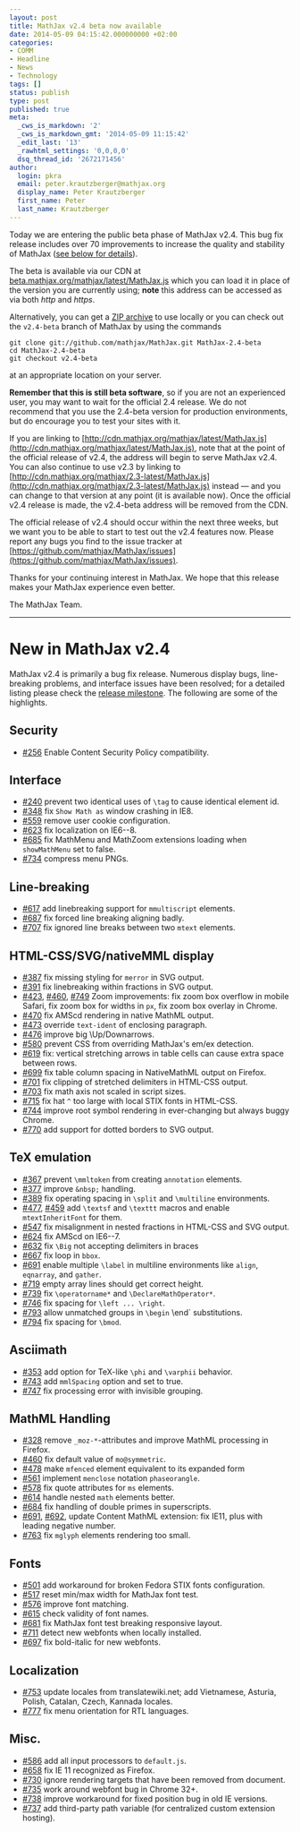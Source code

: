 ```yaml
---
layout: post
title: MathJax v2.4 beta now available
date: 2014-05-09 04:15:42.000000000 +02:00
categories:
- COMM
- Headline
- News
- Technology
tags: []
status: publish
type: post
published: true
meta:
  _cws_is_markdown: '2'
  _cws_is_markdown_gmt: '2014-05-09 11:15:42'
  _edit_last: '13'
  _rawhtml_settings: '0,0,0,0'
  dsq_thread_id: '2672171456'
author:
  login: pkra
  email: peter.krautzberger@mathjax.org
  display_name: Peter Krautzberger
  first_name: Peter
  last_name: Krautzberger
---
```


Today we are entering the public beta phase of MathJax v2.4. This bug fix release includes over 70 improvements to increase the quality and stability of MathJax ([see below for details](#new-in-mathjax-v24)).

The beta is available via our CDN at [beta.mathjax.org/mathjax/latest/MathJax.js](///beta.mathjax.org/mathjax/latest/MathJax.js) which you can load it in place of the version you are currently using; **note** this address can be accessed as via both _http_ and _https_.

Alternatively, you can get a [ZIP archive](https://github.com/dpvc/MathJax/archive/v2.4-latest.zip) to use locally or you can check out the `v2.4-beta` branch of MathJax by using the commands

    git clone git://github.com/mathjax/MathJax.git MathJax-2.4-beta
    cd MathJax-2.4-beta
    git checkout v2.4-beta

at an appropriate location on your server.

**Remember that this is still beta software**, so if you are not an experienced user, you may want to wait for the official 2.4 release.  We do not recommend that you use the 2.4-beta version for production environments, but do encourage you to test your sites with it.

If you are linking to [http://cdn.mathjax.org/mathjax/latest/MathJax.js](http://cdn.mathjax.org/mathjax/latest/MathJax.js), note that at the point of the official release of v2.4, the address will begin to serve MathJax v2.4. You can also continue to use v2.3 by linking to [http://cdn.mathjax.org/mathjax/2.3-latest/MathJax.js](http://cdn.mathjax.org/mathjax/2.3-latest/MathJax.js) instead — and you can change to that version at any point (it is available now). Once the official v2.4 release is made, the v2.4-beta address will be removed from the CDN.

The official release of v2.4 should occur within the next three weeks, but we want you to be able to start to test out the v2.4 features now.  Please report any bugs you find to the issue tracker at [https://github.com/mathjax/MathJax/issues](https://github.com/mathjax/MathJax/issues).

Thanks for your continuing interest in MathJax.  We hope that this release makes your MathJax experience even better.

The MathJax Team.

* * *

# New in MathJax v2.4

MathJax v2.4 is primarily a bug fix release. Numerous display bugs, line-breaking problems, and interface issues have been resolved; for a detailed listing please check the [release milestone](https://github.com/mathjax/MathJax/issues?milestone=2&amp;state=closed). The following are some of the highlights.

## Security

*   [#256](https://github.com/mathjax/MathJax/issues/256) Enable Content Security Policy compatibility.

## Interface

*   [#240](https://github.com/mathjax/MathJax/issues/240) prevent two identical uses of `\tag` to cause identical element id.
*   [#348](https://github.com/mathjax/MathJax/issues/348) fix `Show Math as` window crashing in IE8.
*   [#559](https://github.com/mathjax/MathJax/issues/559) remove user cookie configuration.
*   [#623](https://github.com/mathjax/MathJax/issues/623) fix localization on IE6--8.
*   [#685](https://github.com/mathjax/MathJax/issues/685) fix MathMenu and MathZoom extensions loading when `showMathMenu` set to false.
*   [#734](https://github.com/mathjax/MathJax/issues/734) compress menu PNGs.

## Line-breaking

*   [#617](https://github.com/mathjax/MathJax/issues/617) add linebreaking support for `mmultiscript` elements.
*   [#687](https://github.com/mathjax/MathJax/issues/687) fix forced line breaking aligning badly.
*   [#707](https://github.com/mathjax/MathJax/issues/707) fix ignored line breaks between two `mtext` elements.

## HTML-CSS/SVG/nativeMML display

*   [#387](https://github.com/mathjax/MathJax/issues/387) fix missing styling for `merror` in SVG output.
*   [#391](https://github.com/mathjax/MathJax/issues/391) fix linebreaking within fractions in SVG output.
*   [#423](https://github.com/mathjax/MathJax/issues/423), [#460](https://github.com/mathjax/MathJax/issues/460), [#749](https://github.com/mathjax/MathJax/issues/749) Zoom improvements: fix zoom box overflow in mobile Safari, fix zoom box for widths in `px`, fix zoom box overlay in Chrome.
*   [#470](https://github.com/mathjax/MathJax/issues/470) fix AMScd rendering in native MathML output.
*   [#473](https://github.com/mathjax/MathJax/issues/473) override `text-ident` of enclosing paragraph.
*   [#476](https://github.com/mathjax/MathJax/issues/476) improve big \Up/Downarrows.
*   [#580](https://github.com/mathjax/MathJax/issues/580) prevent CSS from overriding MathJax's em/ex detection.
*   [#619](https://github.com/mathjax/MathJax/issues/619) fix: vertical stretching arrows in table cells can cause extra space between rows.
*   [#699](https://github.com/mathjax/MathJax/issues/699) fix table column spacing in NativeMathML output on Firefox.
*   [#701](https://github.com/mathjax/MathJax/issues/701) fix clipping of stretched delimiters in HTML-CSS output.
*   [#703](https://github.com/mathjax/MathJax/issues/703) fix math axis not scaled in script sizes.
*   [#715](https://github.com/mathjax/MathJax/issues/715) fix hat `^` too large with local STIX fonts in HTML-CSS.
*   [#744](https://github.com/mathjax/MathJax/issues/744) improve root symbol rendering in ever-changing but always buggy Chrome.
*   [#770](https://github.com/mathjax/MathJax/issues/770) add support for dotted borders to SVG output.

## TeX emulation

*   [#367](https://github.com/mathjax/MathJax/issues/376) prevent `\mmltoken` from creating `annotation` elements.
*   [#377](https://github.com/mathjax/MathJax/issues/377) improve `&nbsp;` handling.
*   [#389](https://github.com/mathjax/MathJax/issues/389) fix operating spacing in `\split` and `\multiline` environments.
*   [#477](https://github.com/mathjax/MathJax/issues/477), [#459](https://github.com/mathjax/MathJax/issues/459) add `\textsf` and `\texttt` macros and enable `mtextInheritFont` for them.
*   [#547](https://github.com/mathjax/MathJax/issues/547) fix misalignment in nested fractions in HTML-CSS and SVG output.
*   [#624](https://github.com/mathjax/MathJax/issues/624) fix AMScd on IE6--7.
*   [#632](https://github.com/mathjax/MathJax/issues/632) fix `\Big` not accepting delimiters in braces
*   [#667](https://github.com/mathjax/MathJax/issues/667) fix loop in `bbox`.
*   [#691](https://github.com/mathjax/MathJax/issues/691) enable multiple `\label` in multiline environments like `align`, `eqnarray`, and `gather`.
*   [#719](https://github.com/mathjax/MathJax/issues/719) empty array lines should get correct height.
*   [#739](https://github.com/mathjax/MathJax/issues/739) fix `\operatorname*` and `\DeclareMathOperator*`.
*   [#746](https://github.com/mathjax/MathJax/issues/746) fix spacing for `\left ... \right`.
*   [#793](https://github.com/mathjax/MathJax/issues/793) allow unmatched groups in `\begin` \end` substitutions.
*   [#794](https://github.com/mathjax/MathJax/issues/794) fix spacing for `\bmod`.

## Asciimath

*   [#353](https://github.com/mathjax/MathJax/issues/353) add option for TeX-like `\phi` and `\varphii` behavior.
*   [#743](https://github.com/mathjax/MathJax/issues/743) add `mmlSpacing` option and set to true.
*   [#747](https://github.com/mathjax/MathJax/issues/747) fix processing error with invisible grouping.

## MathML Handling

*   [#328](https://github.com/mathjax/MathJax/issues/328) remove `_moz-*`-attributes and improve MathML processing in Firefox.
*   [#460](https://github.com/mathjax/MathJax/issues/469) fix default value of `mo@symmetric`.
*   [#478](https://github.com/mathjax/MathJax/issues/478) make `mfenced` element equivalent to its expanded form
*   [#561](https://github.com/mathjax/MathJax/issues/561) implement `menclose` notation `phaseorangle`.
*   [#578](https://github.com/mathjax/MathJax/issues/578) fix quote attributes for `ms` elements.
*   [#614](https://github.com/mathjax/MathJax/issues/614) handle nested `math` elements better.
*   [#684](https://github.com/mathjax/MathJax/issues/684) fix handling of double primes in superscripts.
*   [#691](https://github.com/mathjax/MathJax/issues/696), [#692](https://github.com/mathjax/MathJax/issues/692), update Content MathML extension: fix IE11, plus with leading negative number.
*   [#763](https://github.com/mathjax/MathJax/issues/763) fix `mglyph` elements rendering too small.

## Fonts

*   [#501](https://github.com/mathjax/MathJax/issues/501) add workaround for broken Fedora STIX fonts configuration.
*   [#517](https://github.com/mathjax/MathJax/issues/517) reset min/max width for MathJax font test.
*   [#576](https://github.com/mathjax/MathJax/issues/576) improve font matching.
*   [#615](https://github.com/mathjax/MathJax/issues/615) check validity of font names.
*   [#681](https://github.com/mathjax/MathJax/issues/681) fix MathJax font test breaking responsive layout.
*   [#711](https://github.com/mathjax/MathJax/issues/711) detect new webfonts when locally installed.
*   [#697](https://github.com/mathjax/MathJax/issues/697) fix bold-italic for new webfonts.

## Localization

*   [#753](https://github.com/mathjax/MathJax/issues/753) update locales from translatewiki.net; add Vietnamese, Asturia, Polish, Catalan, Czech, Kannada locales.
*   [#777](https://github.com/mathjax/MathJax/issues/777) fix menu orientation for RTL languages.

## Misc.

*   [#586](https://github.com/mathjax/MathJax/issues/586) add all input processors to `default.js`.
*   [#658](https://github.com/mathjax/MathJax/issues/658) fix IE 11 recognized as Firefox.
*   [#730](https://github.com/mathjax/MathJax/issues/730) ignore rendering targets that have been removed from document.
*   [#735](https://github.com/mathjax/MathJax/issues/735) work around webfont bug in Chrome 32+.
*   [#738](https://github.com/mathjax/MathJax/issues/738) improve workaround for fixed position bug in old IE versions.
*   [#737](https://github.com/mathjax/MathJax/issues/737) add third-party path variable (for centralized custom extension hosting).